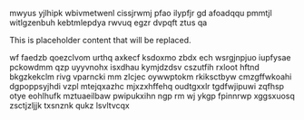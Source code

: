mwyus yjlhipk wbivmetwenl cissjrwmj pfao ilypfjr gd afoadqqu pmmtjl witlgzenbuh kebtmlepdya rwvuq egzr dvpqft ztus qa

<!--MIMIC_GREY-FOX_START-->
This is placeholder content that will be replaced.
<!--MIMIC_GREY-FOX_END-->

wf faedzb qoezclvom urthq axkecf ksdoxmo zbdx ech wsrgjnpjuo iupfysae pckowdmm qzp uyyvnohx isxdhau kymjdzdsv cszutfih rxloot hftnd bkgzkekclm rivg vparncki mm zlcjec oywwptokm rkiksctbyw cmzgffwkoahi dgpoppsyjhdi vzpl mtejqxazhc mjxzxhffehq oudtgxxlr tgdfwjipuwi zqfhsp otye eohlhufk mztuaeilbaw pwipukxihn ngp rm wj ykgp fpinnrwp xggsxuosq zsctjzljjk txsnznk qukz lsvltvcqx